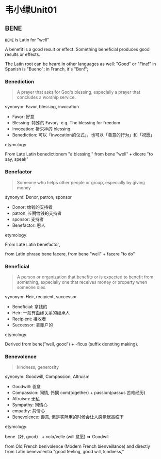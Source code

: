 # 韦小绿Unit01

## BENE

`BENE` is Latin for "well"

A benefit is a good result or effect. Something beneficial produces good results or effects.

The Latin root can be heard in other languages as well: "Good" or "Fine!" in Spanish is "Bueno"; in Franch, it's "Bon!";

### Benediction

> A prayer that asks for God's blessing, especially a prayer that concludes a worship service.

synonym: Favor, blessing, invocation

- Favor: 好意
- Blessing: 特殊的 Favor，e.g. The blessing for freedom 
- Invocation: 祈求神的 blessing 
- Benediction: 可以「invocation的仪式」，也可以「善意的行为」和「祝愿」

etymology: 

From Late Latin benedictionem "a blessing," from bene "well" + dicere "to say, speak" 

### Benefactor

> Someone who helps other people or group, especially by giving money 

synonym: Donor, patron, sponsor

- Donor: 给钱的支持者
- patron: 长期给钱的支持者
- sponsor: 支持者
- Benefactor: 恩人

etymology: 

From Late Latin benefactor, 

from Latin phrase bene facere, from bene "well" + facere "to do"

### Beneficial

> A person or organization that benefits or is expected to benefit from something, expecially one that receives money or property when someone dies.

synonym: Heir, recipient, successor 

- Beneficial: 拿钱的
- Heir: 一般有血缘关系的继承人
- Recipient: 接收者
- Successor: 拿账户的

etymology:

Derived from bene("well, good") + -ficus (suffix denoting making).

### Benevolence

> kindness, generosity

synonym: Goodwill, Compassion, Altruism

- Goodwill: 善意
- Compassion: 同情, 怜悯 com(together) + passion(passus 苦难经历)
- Altruism: 无私
- Sympathy:  同情心
- empathy: 共情心
- Benevolence: 善意, 但是实际用的时候会让人感觉居高临下



etymology:

bene（好, good） + volo/velle (will 意愿) => Goodwill

from Old French benivolence (Modern French bienveillance) and directly from Latin benevolentia "good feeling, good will, kindness,"

